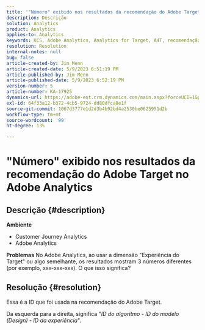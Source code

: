 ```yaml
---
title: '"Número" exibido nos resultados da recomendação do Adobe Target no Adobe Analytics"'
description: Descrição
solution: Analytics
product: Analytics
applies-to: Analytics
keywords: KCS, Adobe Analytics, Analytics for Target, A4T, recomendação, Perguntas frequentes, Adobe Target, número, resultados, exibição, Customer Journey Analytics
resolution: Resolution
internal-notes: null
bug: false
article-created-by: Jim Menn
article-created-date: 5/9/2023 6:51:19 PM
article-published-by: Jim Menn
article-published-date: 5/9/2023 6:52:19 PM
version-number: 5
article-number: KA-17925
dynamics-url: https://adobe-ent.crm.dynamics.com/main.aspx?forceUCI=1&pagetype=entityrecord&etn=knowledgearticle&id=3aa5cc79-9aee-ed11-8849-6045bd0061cb
exl-id: 64f33a12-b372-4cb5-9724-dd80dfca8e1f
source-git-commit: 1067d3777e1d2d3b4b92bd4a2530be0625951d2b
workflow-type: tm+mt
source-wordcount: '99'
ht-degree: 13%

---
```


# &quot;Número&quot; exibido nos resultados da recomendação do Adobe Target no Adobe Analytics

## Descrição {#description}

<b>Ambiente</b>
- Customer Journey Analytics
- Adobe Analytics




<b>Problemas</b>
No Adobe Analytics, ao usar a dimensão &quot;Experiência do Target&quot; ou algo semelhante, os resultados mostram 3 números diferentes (por exemplo, xxx-xxx-xxx).
O que isso significa?


## Resolução {#resolution}


Essa é a ID que foi usada na recomendação do Adobe Target.

Da esquerda para a direita, significa &quot;*ID do algoritmo - ID do modelo (Design) - ID da experiência*&quot;.
